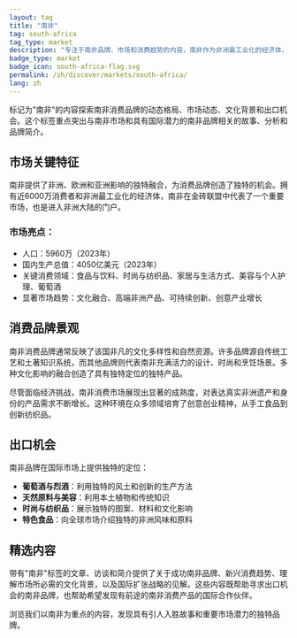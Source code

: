 ```yaml
---
layout: tag
title: "南非"
tag: south-africa
tag_type: market
description: "专注于南非品牌、市场和消费趋势的内容，南非作为非洲最工业化的经济体，拥有独特的文化多样性和创意创新。"
badge_type: market
badge_icon: south-africa-flag.svg
permalink: /zh/discover/markets/south-africa/
lang: zh
---
```


标记为"南非"的内容探索南非消费品牌的动态格局、市场动态、文化背景和出口机会。这个标签重点突出与南非市场和具有国际潜力的南非品牌相关的故事、分析和品牌简介。

## 市场关键特征

南非提供了非洲、欧洲和亚洲影响的独特融合，为消费品牌创造了独特的机会。拥有近6000万消费者和非洲最工业化的经济体，南非在金砖联盟中代表了一个重要市场，也是进入非洲大陆的门户。

### 市场亮点：
- 人口：5960万（2023年）
- 国内生产总值：4050亿美元（2023年）
- 关键消费领域：食品与饮料、时尚与纺织品、家居与生活方式、美容与个人护理、葡萄酒
- 显著市场趋势：文化融合、高端非洲产品、可持续创新、创意产业增长

## 消费品牌景观

南非消费品牌通常反映了该国非凡的文化多样性和自然资源。许多品牌源自传统工艺和土著知识系统，而其他品牌则代表南非充满活力的设计、时尚和烹饪场景。多种文化影响的融合创造了具有独特定位的独特产品。

尽管面临经济挑战，南非消费市场展现出显著的成熟度，对表达真实非洲遗产和身份的产品需求不断增长。这种环境在众多领域培育了创意创业精神，从手工食品到创新纺织品。

## 出口机会

南非品牌在国际市场上提供独特的定位：

- **葡萄酒与烈酒**：利用独特的风土和创新的生产方法
- **天然原料与美容**：利用本土植物和传统知识
- **时尚与纺织品**：展示独特的图案、材料和文化影响
- **特色食品**：向全球市场介绍独特的非洲风味和原料

## 精选内容

带有"南非"标签的文章、访谈和简介提供了关于成功南非品牌、新兴消费趋势、理解市场所必需的文化背景，以及国际扩张战略的见解。这些内容既帮助寻求出口机会的南非品牌，也帮助希望发现有前途的南非消费产品的国际合作伙伴。

浏览我们以南非为重点的内容，发现具有引人入胜故事和重要市场潜力的独特品牌。